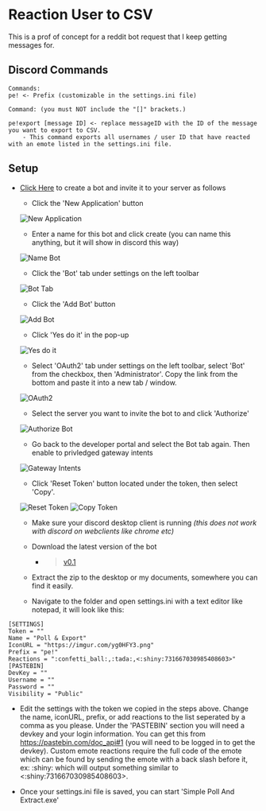 # Reaction User to CSV
This is a prof of concept for a reddit bot request that I keep getting messages for.

## Discord Commands
```
Commands:
pe! <- Prefix (customizable in the settings.ini file)

Command: (you must NOT include the "[]" brackets.)

pe!export [message ID] <- replace messageID with the ID of the message you want to export to CSV.
	- This command exports all usernames / user ID that have reacted with an emote listed in the settings.ini file.
```

## Setup

- [Click Here](https://discordapp.com/developers/applications/) to create a bot and invite it to your server as follows
   - Click the 'New Application' button
         
   ![New Application](https://i.imgur.com/2OQwdyk.png)
         
   - Enter a name for this bot and click create (you can name this anything, but it will show in discord this way)
         
   ![Name Bot](https://imgur.com/2giEnTq.png)
         
   - Click the 'Bot' tab under settings on the left toolbar
         
   ![Bot Tab](https://imgur.com/vJNHZnm.png)
         
   - Click the 'Add Bot' button
         
   ![Add Bot](https://imgur.com/8AlIHjo.png)
         
   - Click 'Yes do it' in the pop-up
       
   ![Yes do it](https://imgur.com/HWg5AZ8.png)
     
   - Select 'OAuth2' tab under settings on the left toolbar, select 'Bot' from the checkbox, then 'Administrator'. Copy the link from the bottom and paste it into a new tab / window.
         
   ![OAuth2](https://imgur.com/tBLw2Vj.png)
                                
   - Select the server you want to invite the bot to and click 'Authorize'
     
   ![Authorize Bot](https://imgur.com/Bnr5vdP.png)
   
   - Go back to the developer portal and select the Bot tab again. Then enable to privledged gateway intents
   
   ![Gateway Intents](https://imgur.com/RNewfJB.png)
   
   - Click 'Reset Token' button located under the token, then select 'Copy'.
   
   ![Reset Token](https://imgur.com/ScjmbL9.png)
   ![Copy Token](https://imgur.com/ImHZxNG.png)
        
   - Make sure your discord desktop client is running *(this does not work with discord on webclients like chrome etc)*
   
   - Download the latest version of the bot
      - > [v0.1](https://github.com/OniSensei/Discord-Reactions-to-CSV-Pastebin/releases/download/v0.1/Export.Reactions.rar)
    
   - Extract the zip to the desktop or my documents, somewhere you can find it easily.
   
   - Navigate to the folder and open settings.ini with a text editor like notepad, it will look like this:
```
[SETTINGS]
Token = ""
Name = "Poll & Export"
IconURL = "https://imgur.com/yg0HFY3.png"
Prefix = "pe!"
Reactions = ":confetti_ball:,:tada:,<:shiny:731667030985408603>"
[PASTEBIN]
DevKey = ""
Username = ""
Password = ""
Visibility = "Public"
```
   - Edit the settings with the token we copied in the steps above. Change the name, iconURL, prefix, or add reactions to the list seperated by a comma as you please. Under the 'PASTEBIN' section you will need a devkey and your login information. You can get this from https://pastebin.com/doc_api#1 (you will need to be logged in to get the devkey). Custom emote reactions require the full code of the emote which can be found by sending the emote with a back slash before it, ex: \:shiny: which will output something similar to <:shiny:731667030985408603>.

   - Once your settings.ini file is saved, you can start 'Simple Poll And Extract.exe'
